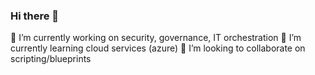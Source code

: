 ### Hi there 👋

🔭 I’m currently working on security, governance, IT orchestration 
🌱 I’m currently learning cloud services (azure)
👯 I’m looking to collaborate on scripting/blueprints

<!--
**maex/maex** is a ✨ _special_ ✨ repository because its `README.md` (this file) appears on your GitHub profile.

Here are some ideas to get you started:

- 🔭 I’m currently working on ...
- 🌱 I’m currently learning ...
- 👯 I’m looking to collaborate on ...
- 🤔 I’m looking for help with ...
- 💬 Ask me about ...
- 📫 How to reach me: ...
- 😄 Pronouns: ...
- ⚡ Fun fact: ...
-->
